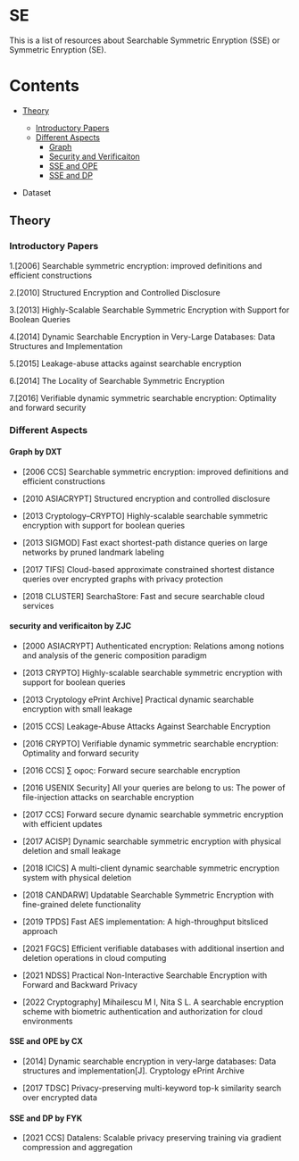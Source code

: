 # SE
This is a  list of resources about Searchable Symmetric Enryption (SSE) or Symmetric Enryption (SE).

# Contents
* [Theory](#theory)
  * [Introductory Papers](#introductory-papers)
  * [Different Aspects](#different-aspects)
    * [Graph](#graph-by-dxt)
    * [Security and Verificaiton](#security-and-verificaiton-by-zjc)
    * [SSE and OPE](#sse-and-ope-by-cx)
    * [SSE and DP](#sse-and-dp-by-fyk)
    
* Dataset

## Theory

### Introductory Papers

1.[2006] Searchable symmetric encryption: improved definitions and efficient constructions

2.[2010] Structured Encryption and Controlled Disclosure

3.[2013] Highly-Scalable Searchable Symmetric Encryption with Support for Boolean Queries

4.[2014] Dynamic Searchable Encryption in Very-Large Databases: Data Structures and Implementation

5.[2015] Leakage-abuse attacks against searchable encryption

6.[2014] The Locality of Searchable Symmetric Encryption

7.[2016] Verifiable dynamic symmetric searchable encryption: Optimality and forward security

### Different Aspects

#### Graph by DXT

* [2006 CCS] Searchable symmetric encryption: improved definitions and efficient constructions

* [2010 ASIACRYPT] Structured encryption and controlled disclosure

* [2013 Cryptology–CRYPTO] Highly-scalable searchable symmetric encryption with support for boolean queries

* [2013 SIGMOD] Fast exact shortest-path distance queries on large networks by pruned landmark labeling

* [2017 TIFS] Cloud-based approximate constrained shortest distance queries over encrypted graphs with privacy protection

* [2018 CLUSTER] SearchaStore: Fast and secure searchable cloud services



#### security and verificaiton by ZJC
* [2000 ASIACRYPT] Authenticated encryption: Relations among notions and analysis of the generic composition paradigm

* [2013 CRYPTO] Highly-scalable searchable symmetric encryption with support for boolean queries

* [2013 Cryptology ePrint Archive] Practical dynamic searchable encryption with small leakage

* [2015 CCS] Leakage-Abuse Attacks Against Searchable Encryption

* [2016 CRYPTO] Verifiable dynamic symmetric searchable encryption: Optimality and forward security

* [2016 CCS] ∑ oφoς: Forward secure searchable encryption

* [2016 USENIX Security] All your queries are belong to us: The power of file-injection attacks on searchable encryption

* [2017 CCS] Forward secure dynamic searchable symmetric encryption with efficient updates

* [2017 ACISP] Dynamic searchable symmetric encryption with physical deletion and small leakage

* [2018 ICICS] A multi-client dynamic searchable symmetric encryption system with physical deletion

* [2018 CANDARW] Updatable Searchable Symmetric Encryption with fine-grained delete functionality

* [2019 TPDS] Fast AES implementation: A high-throughput bitsliced approach

* [2021 FGCS] Efficient verifiable databases with additional insertion and deletion operations in cloud computing

* [2021 NDSS] Practical Non-Interactive Searchable Encryption with Forward and Backward Privacy

* [2022 Cryptography] Mihailescu M I, Nita S L. A searchable encryption scheme with biometric authentication and authorization for cloud environments


#### SSE and OPE by CX
* [2014] Dynamic searchable encryption in very-large databases: Data structures and implementation[J]. Cryptology ePrint Archive

* [2017 TDSC] Privacy-preserving multi-keyword top-k similarity search over encrypted data

#### SSE and DP by FYK
* [2021 CCS] Datalens: Scalable privacy preserving training via gradient compression and aggregation


